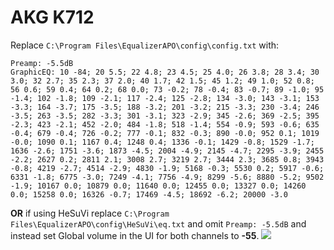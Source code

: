 # AKG K712
Replace `C:\Program Files\EqualizerAPO\config\config.txt` with:
```
Preamp: -5.5dB
GraphicEQ: 10 -84; 20 5.5; 22 4.8; 23 4.5; 25 4.0; 26 3.8; 28 3.4; 30 3.0; 32 2.7; 35 2.3; 37 2.0; 40 1.7; 42 1.5; 45 1.2; 49 1.0; 52 0.8; 56 0.6; 59 0.4; 64 0.2; 68 0.0; 73 -0.2; 78 -0.4; 83 -0.7; 89 -1.0; 95 -1.4; 102 -1.8; 109 -2.1; 117 -2.4; 125 -2.8; 134 -3.0; 143 -3.1; 153 -3.3; 164 -3.7; 175 -3.5; 188 -3.2; 201 -3.2; 215 -3.3; 230 -3.4; 246 -3.5; 263 -3.5; 282 -3.3; 301 -3.1; 323 -2.9; 345 -2.6; 369 -2.5; 395 -2.3; 423 -2.1; 452 -2.0; 484 -1.8; 518 -1.4; 554 -0.9; 593 -0.6; 635 -0.4; 679 -0.4; 726 -0.2; 777 -0.1; 832 -0.3; 890 -0.0; 952 0.1; 1019 -0.0; 1090 0.1; 1167 0.4; 1248 0.4; 1336 -0.1; 1429 -0.8; 1529 -1.7; 1636 -2.6; 1751 -3.6; 1873 -4.5; 2004 -4.9; 2145 -4.7; 2295 -3.9; 2455 -2.2; 2627 0.2; 2811 2.1; 3008 2.7; 3219 2.7; 3444 2.3; 3685 0.8; 3943 -0.8; 4219 -2.7; 4514 -2.9; 4830 -1.9; 5168 -0.3; 5530 0.2; 5917 -0.6; 6331 -1.8; 6775 -3.0; 7249 -4.1; 7756 -4.9; 8299 -5.6; 8880 -5.2; 9502 -1.9; 10167 0.0; 10879 0.0; 11640 0.0; 12455 0.0; 13327 0.0; 14260 0.0; 15258 0.0; 16326 -0.7; 17469 -4.5; 18692 -6.2; 20000 -3.0
```
**OR** if using HeSuVi replace `C:\Program Files\EqualizerAPO\config\HeSuVi\eq.txt` and omit `Preamp: -5.5dB` and instead set Global volume in the UI for both channels to **-55**.
![](https://raw.githubusercontent.com/jaakkopasanen/AutoEq/master/results/SBAF-Serious/innerfidelity/onear/AKG%20K712/AKG%20K712.png)